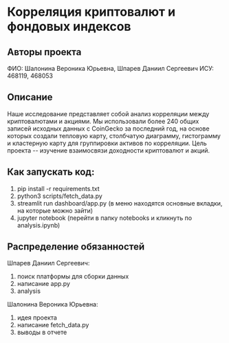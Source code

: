 
# Корреляция криптовалют и фондовых индексов 

## Авторы проекта
ФИО: Шалонина Вероника Юрьевна, Шпарев Даниил Сергеевич
ИСУ: 468119, 468053

## Описание
Наше исследование представляет собой анализ корреляции между криптовалютами и акциями. Мы использовали более 240 общих записей исходных данных с CoinGecko за последний год, на основе которых создали тепловую карту, столбчатую диаграмму, гистограмму и кластерную карту для группировки активов по корреляции. Цель проекта -- изучение взаимосвязи доходности криптовалют и акций. 

## Как запускать код:
1. pip install -r requirements.txt
2. python3 scripts/fetch_data.py
3. streamlit run dashboard/app.py (в меню находятся основные вкладки, на которые можно зайти)
4. jupyter notebook (перейти в папку notebooks и кликнуть по analysis.ipynb)


## Распределение обязанностей
Шпарев Даниил Сергеевич:
1) поиск платформы для сборки данных
2) написание app.py 
3) analysis

Шалонина Вероника Юрьевна:
1) идея проекта
2) написание fetch_data.py
3) выводы в отчете
